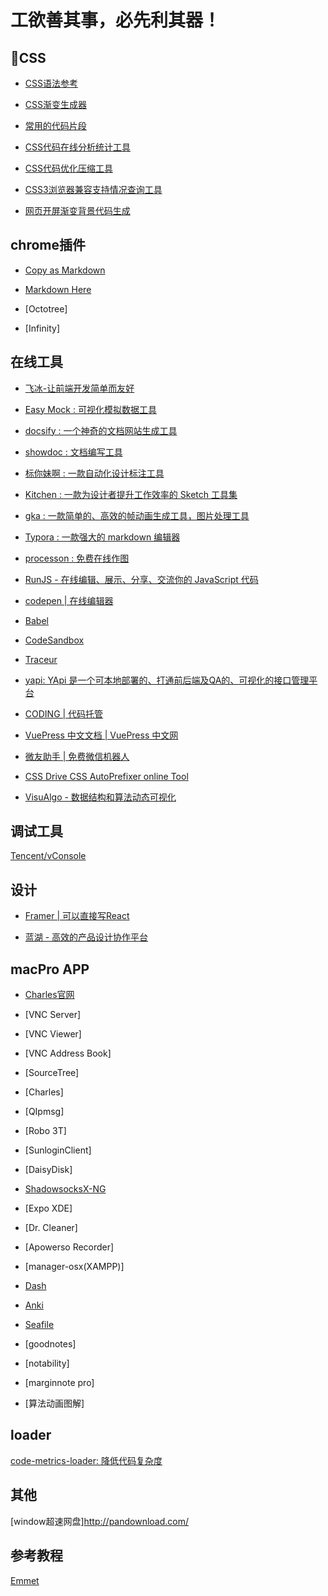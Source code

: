 # 工欲善其事，必先利其器！

## CSS

+ [CSS语法参考](https://tympanus.net/codrops/css_reference/)

+ [CSS渐变生成器](http://www.colorzilla.com/gradient-editor/)

+ [常用的代码片段](https://css-tricks.com/snippets/javascript/)

+ [CSS代码在线分析统计工具](http://cssstats.com/)

+ [CSS代码优化压缩工具](https://github.com/stoyan/cssshrink)

+ [CSS3浏览器兼容支持情况查询工具](https://caniuse.com/#cats=CSS)

+ [网页开屏渐变背景代码生成](https://www.gradient-animator.com/)

## chrome插件

* [Copy as Markdown](https://chrome.google.com/webstore/detail/copy-as-markdown/fkeaekngjflipcockcnpobkpbbfbhmdn)

* [Markdown Here](https://chrome.google.com/webstore/detail/markdown-here/elifhakcjgalahccnjkneoccemfahfoa/related)

* [Octotree]

* [Infinity]


## 在线工具

* [飞冰-让前端开发简单而友好](https://alibaba.github.io/ice) 

* [Easy Mock : 可视化模拟数据工具](https://www.easy-mock.com/)

* [docsify :  一个神奇的文档网站生成工具](https://docsify.js.org/#/)

* [showdoc : 文档编写工具](https://github.com/star7th/showdoc)

* [标你妹啊 : 一款自动化设计标注工具](http://www.biaonimeia.com)
 
* [Kitchen : 一款为设计者提升工作效率的 Sketch 工具集](https://kitchen.alipay.com/)

* [gka : 一款简单的、高效的帧动画生成工具，图片处理工具](https://github.com/gkajs/gka)

* [Typora : 一款强大的 markdown 编辑器](https://www.typora.io)

* [processon : 免费在线作图](https://www.processon.com/)

* [RunJS - 在线编辑、展示、分享、交流你的 JavaScript 代码](https://runjs.cn/)

* [codepen | 在线编辑器](https://codepen.io/pen/)

* [Babel](https://babeljs.io/repl/#?babili=false&evaluate=true&lineWrap=false&presets=es2015%2Creact%2Cstage-2&targets=&browsers=&builtIns=false&debug=false&code_lz=Q)

* [CodeSandbox](https://codesandbox.io/s/2zpjporp4p)

* [Traceur](https://google.github.io/traceur-compiler/demo/repl.html#)

* [yapi: YApi 是一个可本地部署的、打通前后端及QA的、可视化的接口管理平台](https://github.com/ymfe/yapi)

* [CODING | 代码托管](https://coding.net/)

* [VuePress 中文文档 | VuePress 中文网](https://www.vuepress.cn/)

* [微友助手 | 免费微信机器人](https://www.weiyoubot.com/)

* [CSS Drive CSS AutoPrefixer online Tool](http://www.cssdrive.com/cssautoprefixer/)

* [VisuAlgo - 数据结构和算法动态可视化](https://visualgo.net/zh)

## 调试工具

[Tencent/vConsole](https://github.com/Tencent/vConsole)


## 设计

- [Framer | 可以直接写React](https://framer.com/download/)

- [蓝湖 - 高效的产品设计协作平台](https://lanhuapp.com/?https%3A%2F%2Fwww.baidu.com%2Flink%3Furl=ofDzj5JPV7ZluTjbJmn7rhRCmFTJuiIli4-jVODYgkzkECjX3WmgEOGre94zqsJg&wd=&eqid=a57ec99d0000ca19000000045b865235)

## macPro APP

* [Charles官网](https://www.charlesproxy.com/)

* [VNC Server]

* [VNC Viewer]

* [VNC Address Book]

* [SourceTree]

* [Charles]

* [QIpmsg]

* [Robo 3T]

* [SunloginClient]

* [DaisyDisk]

* [ShadowsocksX-NG](https://github.com/shadowsocks/ShadowsocksX-NG)

* [Expo XDE]

* [Dr. Cleaner]

* [Apowerso Recorder]

* [manager-osx(XAMPP)]

* [Dash](https://kapeli.com/dash)

* [Anki](https://apps.ankiweb.net/)

* [Seafile](https://www.seafile.com/en/download/)

* [goodnotes]

* [notability]

* [marginnote pro]

* [算法动画图解]


## loader

[code-metrics-loader: 降低代码复杂度](https://github.com/hellosean1025/code-metrics-loader)

## 其他

[window超速网盘]http://pandownload.com/

## 参考教程

[Emmet](https://www.w3cplus.com/tools/emmet-cheat-sheet.html)